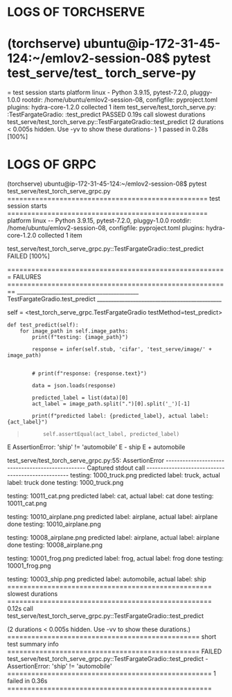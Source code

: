 # LOGS OF TORCHSERVE

(torchserve) ubuntu@ip-172-31-45-124:~/emlov2-session-08$ pytest test_serve/test_
torch_serve-py
==
= test session starts
platform linux - Python 3.9.15, pytest-7.2.0, pluggy-1.0.0
rootdir: /home/ubuntu/emlov2-session-08, configfile: pyproject.toml
plugins: hydra-core-1.2.0
collected 1 item
test_serve/test_torch_serve.py: :TestFargateGradio: :test_predict PASSED
0.19s call
slowest durations
test_serve/test_torch_serve.py::TestFargateGradio::test_predict
(2 durations < 0.005s hidden.
Use
-yv to show these durations-
)
1 passed in 0.28s
[100%]


# LOGS OF GRPC

(torchserve) ubuntu@ip-172-31-45-124:~/emlov2-session-08$ pytest test_serve/test_torch_serve_grpc.py 
================================================== test session starts ==================================================
platform linux -- Python 3.9.15, pytest-7.2.0, pluggy-1.0.0
rootdir: /home/ubuntu/emlov2-session-08, configfile: pyproject.toml
plugins: hydra-core-1.2.0
collected 1 item                                                                                                        

test_serve/test_torch_serve_grpc.py::TestFargateGradio::test_predict FAILED                                       [100%]

======================================================= FAILURES ========================================================
____________________________________________ TestFargateGradio.test_predict _____________________________________________

self = <test_torch_serve_grpc.TestFargateGradio testMethod=test_predict>

    def test_predict(self):
        for image_path in self.image_paths:
            print(f"testing: {image_path}")
    
            response = infer(self.stub, 'cifar', 'test_serve/image/' + image_path)
    
    
            # print(f"response: {response.text}")
    
            data = json.loads(response)
    
            predicted_label = list(data)[0]
            act_label = image_path.split(".")[0].split('_')[-1]
    
            print(f"predicted label: {predicted_label}, actual label: {act_label}")
    
>           self.assertEqual(act_label, predicted_label)
E           AssertionError: 'ship' != 'automobile'
E           - ship
E           + automobile

test_serve/test_torch_serve_grpc.py:55: AssertionError
------------------------------------------------- Captured stdout call --------------------------------------------------
testing: 1000_truck.png
predicted label: truck, actual label: truck
done testing: 1000_truck.png

testing: 10011_cat.png
predicted label: cat, actual label: cat
done testing: 10011_cat.png

testing: 10010_airplane.png
predicted label: airplane, actual label: airplane
done testing: 10010_airplane.png

testing: 10008_airplane.png
predicted label: airplane, actual label: airplane
done testing: 10008_airplane.png

testing: 10001_frog.png
predicted label: frog, actual label: frog
done testing: 10001_frog.png

testing: 10003_ship.png
predicted label: automobile, actual label: ship
=================================================== slowest durations ===================================================
0.12s call     test_serve/test_torch_serve_grpc.py::TestFargateGradio::test_predict

(2 durations < 0.005s hidden.  Use -vv to show these durations.)
================================================ short test summary info ================================================
FAILED test_serve/test_torch_serve_grpc.py::TestFargateGradio::test_predict - AssertionError: 'ship' != 'automobile'
=================================================== 1 failed in 0.36s ===================================================